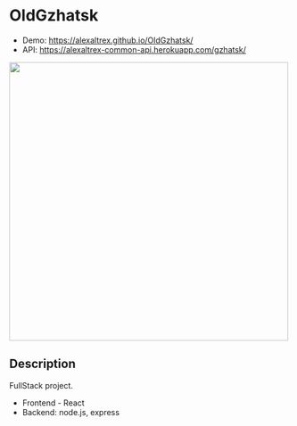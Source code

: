 # OldGzhatsk
* Demo: https://alexaltrex.github.io/OldGzhatsk/
* API: https://alexaltrex-common-api.herokuapp.com/gzhatsk/

<img src="https://user-images.githubusercontent.com/56224288/187073749-615feb8b-7fcf-4e84-a035-fd94e1e44506.jpg" width="500" >

## Description
FullStack project. 
* Frontend - React
* Backend: node.js, express

